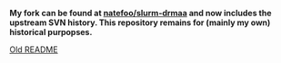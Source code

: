 **My fork can be found at [natefoo/slurm-drmaa](https://github.com/natefoo/slurm-drmaa) and now includes the upstream SVN history. This repository remains for (mainly my own) historical purpopses.**

[Old README](https://github.com/natefoo/slurm-drmaa-old/blob/master/README-old.md)
